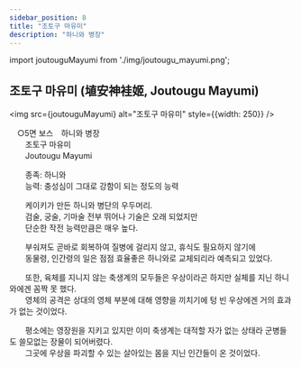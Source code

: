 ```yaml
---
sidebar_position: 8
title: "조토구 마유미"
description: "하니와 병장"
---
```


import joutouguMayumi from './img/joutougu_mayumi.png';

## 조토구 마유미 (埴安神袿姬, Joutougu Mayumi)

<img src={joutouguMayumi} alt="조토구 마유미" style={{width: 250}} />

　○5면 보스　하니와 병장  
　　조토구 마유미  
　　Joutougu Mayumi  

　　종족: 하니와  
　　능력: 충성심이 그대로 강함이 되는 정도의 능력  

　　케이키가 만든 하니와 병단의 우두머리.  
　　검술, 궁술, 기마술 전부 뛰어나 기술은 오래 되었지만  
　　단순한 작전 능력만큼은 매우 높다.  

　　부숴져도 곧바로 회복하여 질병에 걸리지 않고, 휴식도 필요하지 않기에  
　　동물령, 인간령의 일은 점점 효율좋은 하니와로 교체되리라 예측되고 있었다.  

　　또한, 육체를 지니지 않는 축생계의 모두들은 우상이라곤 하지만 실체를 지닌 하니와에겐 꼼짝 못 했다.  
　　영체의 공격은 상대의 영체 부분에 대해 영향을 끼치기에 텅 빈 우상에겐 거의 효과가 없는 것이었다.  

　　평소에는 영장원을 지키고 있지만 이미 축생계는 대적할 자가 없는 상태라 군병들도 쓸모없는 장물이 되어버렸다.  
　　그곳에 우상을 파괴할 수 있는 살아있는 몸을 지닌 인간들이 온 것이었다.  
